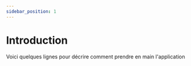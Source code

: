 ```yaml
---
sidebar_position: 1
---
```


# Introduction

Voici quelques lignes pour décrire comment prendre en main l'application
